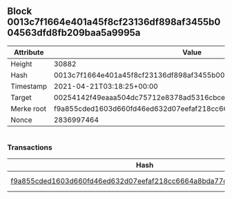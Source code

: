 ## Block 0013c7f1664e401a45f8cf23136df898af3455b004563dfd8fb209baa5a9995a

Attribute | Value
--- | ---
Height | 30882
Hash | 0013c7f1664e401a45f8cf23136df898af3455b004563dfd8fb209baa5a9995a
Timestamp | 2021-04-21T03:18:25+00:00
Target | 00254142f49eaaa504dc75712e8378ad5316cbcead634704b3734b6271167cc4
Merke root | f9a855cded1603d660fd46ed632d07eefaf218cc6664a8bda77c88225f7d3348
Nonce | 2836997464

```

```

### Transactions

Hash | Amount
--- | ---
[f9a855cded1603d660fd46ed632d07eefaf218cc6664a8bda77c88225f7d3348](f9a855cded1603d660fd46ed632d07eefaf218cc6664a8bda77c88225f7d3348.md) | 10.00000000 SKEPTI 
